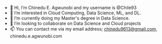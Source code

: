 - 👋 Hi, I’m Chinedu E. Agwunobi and my username is @Chile93
- 👀 I’m interested in Cloud Computing, Data Science, ML, and DL.
- 🌱 I’m currently doing my Master's degree in Data Science.
- 💞️ I’m looking to collaborate on Data Science and Cloud projects
- 📫 You can contact me via my email address; chinedu9613@gmail.com, chinedu.e.agwunobi.com

<!---
Chile93/Chile93 is a ✨ special ✨ repository because its `README.md` (this file) appears on your GitHub profile.
You can click the Preview link to take a look at your changes.
--->
